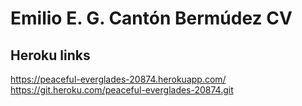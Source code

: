 # Emilio E. G. Cantón Bermúdez CV

## Heroku links

https://peaceful-everglades-20874.herokuapp.com/
https://git.heroku.com/peaceful-everglades-20874.git